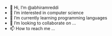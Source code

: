 - 👋 Hi, I’m @abhiramreddi
- 👀 I’m interested in computer science
- 🌱 I’m currently learning programming languages
- 💞️ I’m looking to collaborate on ...
- 📫 How to reach me ...

<!---
abhiramreddi/abhiramreddi is a ✨ special ✨ repository because its `README.md` (this file) appears on your GitHub profile.
You can click the Preview link to take a look at your changes.
--->
